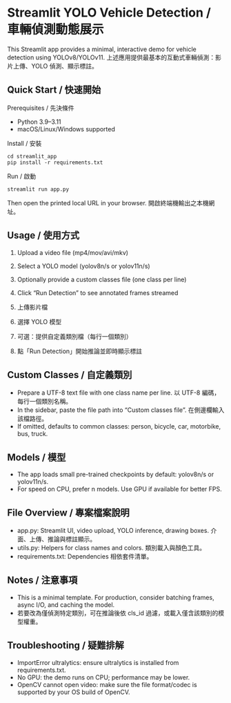 # Streamlit YOLO Vehicle Detection / 車輛偵測動態展示

This Streamlit app provides a minimal, interactive demo for vehicle detection using YOLOv8/YOLOv11. 上述應用提供最基本的互動式車輛偵測：影片上傳、YOLO 偵測、顯示標註。

## Quick Start / 快速開始

Prerequisites / 先決條件
- Python 3.9–3.11
- macOS/Linux/Windows supported

Install / 安裝
```
cd streamlit_app
pip install -r requirements.txt
```

Run / 啟動
```
streamlit run app.py
```
Then open the printed local URL in your browser. 開啟終端機輸出之本機網址。

## Usage / 使用方式
1) Upload a video file (mp4/mov/avi/mkv)
2) Select a YOLO model (yolov8n/s or yolov11n/s)
3) Optionally provide a custom classes file (one class per line)
4) Click “Run Detection” to see annotated frames streamed

1) 上傳影片檔
2) 選擇 YOLO 模型
3) 可選：提供自定義類別檔（每行一個類別）
4) 點「Run Detection」開始推論並即時顯示標註

## Custom Classes / 自定義類別
- Prepare a UTF-8 text file with one class name per line. 以 UTF-8 編碼，每行一個類別名稱。
- In the sidebar, paste the file path into “Custom classes file”. 在側邊欄輸入該檔路徑。
- If omitted, defaults to common classes: person, bicycle, car, motorbike, bus, truck.

## Models / 模型
- The app loads small pre-trained checkpoints by default: yolov8n/s or yolov11n/s.
- For speed on CPU, prefer n models. Use GPU if available for better FPS.

## File Overview / 專案檔案說明
- app.py: Streamlit UI, video upload, YOLO inference, drawing boxes. 介面、上傳、推論與標註顯示。
- utils.py: Helpers for class names and colors. 類別載入與顏色工具。
- requirements.txt: Dependencies 相依套件清單。

## Notes / 注意事項
- This is a minimal template. For production, consider batching frames, async I/O, and caching the model.
- 若要改為僅偵測特定類別，可在推論後依 cls_id 過濾，或載入僅含該類別的模型權重。

## Troubleshooting / 疑難排解
- ImportError ultralytics: ensure ultralytics is installed from requirements.txt.
- No GPU: the demo runs on CPU; performance may be lower.
- OpenCV cannot open video: make sure the file format/codec is supported by your OS build of OpenCV.
